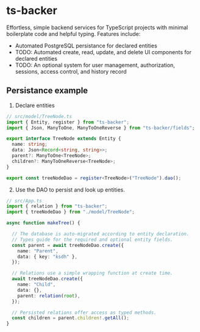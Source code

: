 # ts-backer

Effortless, simple backend services for TypeScript projects with minimal
boilerplate code and helpful typing. Features include:

* Automated PostgreSQL persistance for declared entities
* TODO: Automated create, read, update, and delete UI components for
  declared entities
* TODO: An optional system for user management, authorization, sessions,
  access control, and history record

## Persistance example

1. Declare entities
```ts
// src/model/TreeNode.ts
import { Entity, register } from "ts-backer";
import { Json, ManyToOne, ManyToOneReverse } from "ts-backer/fields";

export interface TreeNode extends Entity {
  name: string;
  data: Json<Record<string, string>>;
  parent?: ManyToOne<TreeNode>;
  children?: ManyToOneReverse<TreeNode>;
}

export const treeNodeDao = register<TreeNode>("TreeNode").dao();
```
2. Use the DAO to persist and look up entities.
```ts
// src/App.ts
import { relation } from "ts-backer";
import { treeNodeDao } from "./model/TreeNode";

async function makeTree() {

  // The database is auto-migrated according to entity declaration.
  // Types guide for the required and optional entity fields.
  const parent = await treeNodeDao.create({
    name: "Parent",
    data: { key: "ksdh" },
  });

  // Relations use a simple wrapping function at create time.
  await treeNodeDao.create({
    name: "Child",
    data: {},
    parent: relation(root),
  });

  // Persisted relations offer access as typed methods.
  const children = parent.children!.getAll();
}
```
